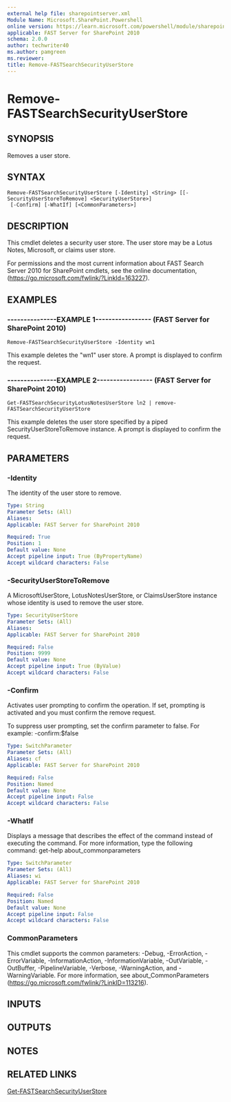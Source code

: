 ```yaml
---
external help file: sharepointserver.xml
Module Name: Microsoft.SharePoint.Powershell
online version: https://learn.microsoft.com/powershell/module/sharepoint-server/remove-fastsearchsecurityuserstore
applicable: FAST Server for SharePoint 2010
schema: 2.0.0
author: techwriter40
ms.author: pamgreen
ms.reviewer: 
title: Remove-FASTSearchSecurityUserStore
---
```


# Remove-FASTSearchSecurityUserStore

## SYNOPSIS
Removes a user store.

## SYNTAX

```
Remove-FASTSearchSecurityUserStore [-Identity] <String> [[-SecurityUserStoreToRemove] <SecurityUserStore>]
 [-Confirm] [-WhatIf] [<CommonParameters>]
```

## DESCRIPTION
This cmdlet deletes a security user store.
The user store may be a Lotus Notes, Microsoft, or claims user store.

For permissions and the most current information about FAST Search Server 2010 for SharePoint cmdlets, see the online documentation, (https://go.microsoft.com/fwlink/?LinkId=163227).

## EXAMPLES

### ---------------EXAMPLE 1----------------- (FAST Server for SharePoint 2010)
```
Remove-FASTSearchSecurityUserStore -Identity wn1
```

This example deletes the "wn1" user store.
A prompt is displayed to confirm the request.

### ---------------EXAMPLE 2----------------- (FAST Server for SharePoint 2010)
```
Get-FASTSearchSecurityLotusNotesUserStore ln2 | remove-FASTSearchSecurityUserStore
```

This example deletes the user store specified by a piped SecurityUserStoreToRemove instance.
A prompt is displayed to confirm the request.

## PARAMETERS

### -Identity
The identity of the user store to remove.

```yaml
Type: String
Parameter Sets: (All)
Aliases: 
Applicable: FAST Server for SharePoint 2010

Required: True
Position: 1
Default value: None
Accept pipeline input: True (ByPropertyName)
Accept wildcard characters: False
```

### -SecurityUserStoreToRemove
A MicrosoftUserStore, LotusNotesUserStore, or ClaimsUserStore instance whose identity is used to remove the user store.

```yaml
Type: SecurityUserStore
Parameter Sets: (All)
Aliases: 
Applicable: FAST Server for SharePoint 2010

Required: False
Position: 9999
Default value: None
Accept pipeline input: True (ByValue)
Accept wildcard characters: False
```

### -Confirm
Activates user prompting to confirm the operation.
If set, prompting is activated and you must confirm the remove request.

To suppress user prompting, set the confirm parameter to false.
For example: -confirm:$false

```yaml
Type: SwitchParameter
Parameter Sets: (All)
Aliases: cf
Applicable: FAST Server for SharePoint 2010

Required: False
Position: Named
Default value: None
Accept pipeline input: False
Accept wildcard characters: False
```

### -WhatIf
Displays a message that describes the effect of the command instead of executing the command.
For more information, type the following command: get-help about_commonparameters

```yaml
Type: SwitchParameter
Parameter Sets: (All)
Aliases: wi
Applicable: FAST Server for SharePoint 2010

Required: False
Position: Named
Default value: None
Accept pipeline input: False
Accept wildcard characters: False
```

### CommonParameters
This cmdlet supports the common parameters: -Debug, -ErrorAction, -ErrorVariable, -InformationAction, -InformationVariable, -OutVariable, -OutBuffer, -PipelineVariable, -Verbose, -WarningAction, and -WarningVariable. For more information, see about_CommonParameters (https://go.microsoft.com/fwlink/?LinkID=113216).

## INPUTS

## OUTPUTS

## NOTES

## RELATED LINKS

[Get-FASTSearchSecurityUserStore](Get-FASTSearchSecurityUserStore.md)
